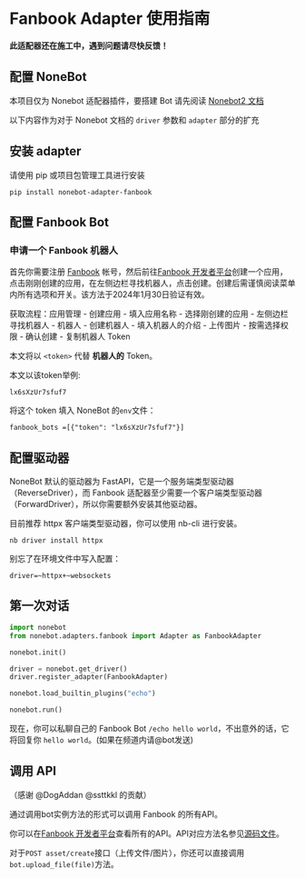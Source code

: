 # Fanbook Adapter 使用指南

**此适配器还在施工中，遇到问题请尽快反馈！**

## 配置 NoneBot

本项目仅为 Nonebot 适配器插件，要搭建 Bot 请先阅读 [Nonebot2 文档](https://v2.nonebot.dev/)

以下内容作为对于 Nonebot 文档的 `driver` 参数和 `adapter` 部分的扩充

## 安装 adapter

请使用 pip 或项目包管理工具进行安装

```shell
pip install nonebot-adapter-fanbook
```

## 配置 Fanbook Bot

### 申请一个 Fanbook 机器人

首先你需要注册 [Fanbook](https://fanbook.idreamsky.com/) 帐号，然后前往[Fanbook 开发者平台](https://open.fanbook.mobi/developers/manage/app)创建一个应用，点击刚刚创建的应用，在左侧边栏寻找机器人，点击创建。创建后需谨慎阅读菜单内所有选项和开关。该方法于2024年1月30日验证有效。

获取流程：应用管理 - 创建应用 - 填入应用名称 - 选择刚创建的应用 - 左侧边栏寻找机器人 - 机器人 - 创建机器人 - 填入机器人的介绍 - 上传图片 - 按需选择权限 - 确认创建 - 复制机器人 Token

本文将以 `<token>` 代替 **机器人的** Token。

本文以该token举例:

`lx6sXzUr7sfuf7`

将这个 token 填入 NoneBot 的`env`文件：

```dotenv
fanbook_bots =[{"token": "lx6sXzUr7sfuf7"}]
```

## 配置驱动器

NoneBot 默认的驱动器为 FastAPI，它是一个服务端类型驱动器（ReverseDriver），而 Fanbook 适配器至少需要一个客户端类型驱动器（ForwardDriver），所以你需要额外安装其他驱动器。

目前推荐 httpx 客户端类型驱动器，你可以使用 nb-cli 进行安装。

```shell
nb driver install httpx
```

别忘了在环境文件中写入配置：

```dotenv
driver=~httpx+~websockets
```

## 第一次对话

```python
import nonebot
from nonebot.adapters.fanbook import Adapter as FanbookAdapter

nonebot.init()

driver = nonebot.get_driver()
driver.register_adapter(FanbookAdapter)

nonebot.load_builtin_plugins("echo")

nonebot.run()
```

现在，你可以私聊自己的 Fanbook Bot `/echo hello world`，不出意外的话，它将回复你 `hello world`。(如果在频道内请@bot发送)

## 调用 API

（感谢 @DogAddan @ssttkkl 的贡献）

通过调用bot实例方法的形式可以调用 Fanbook 的所有API。

你可以在[Fanbook 开发者平台](https://https://open.fanbook.mobi/document/manage/doc)查看所有的API。API对应方法名参见[源码文件](https://github.com/unknown10777/nonebot-adapter-fanbook/blob/master/nonebot/adapters/Fanbook/api/client.pyi)。

对于`POST asset/create`接口（上传文件/图片），你还可以直接调用`bot.upload_file(file)`方法。
